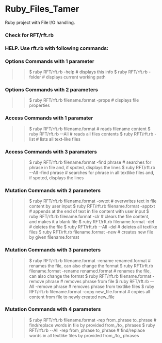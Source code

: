 # Ruby_Files_Tamer
Ruby project with File I/O handling.

### Check for RFT/rft.rb ###

### HELP. Use rft.rb with following commands: ###

### Options Commands with 1 parameter ###
>> $ ruby RFT/rft.rb -help # displays this info
>> $ ruby RFT/rft.rb -folder # displays current working path

### Options Commands with 2 parameters ###
>> $ ruby RFT/rft.rb filename.format -props # displays file properties

### Access Commands with 1 paramater ###
>> $ ruby RFT/rft.rb filename.format # reads filename content
>> $ ruby RFT/rft.rb --All # reads all files contents
>> $ ruby RFT/rft.rb -list # lists all text-like files

### Access Commands with 3 paramaters ###
>> $ ruby RFT/rft.rb filename.format -find phrase # searches for phrase in file and, if spoted, displays the lines
>> $ ruby RFT/rft.rb --All -find phrase # searches for phrase in all textlike files and, if spoted, displays the lines

### Mutation Commands with 2 parameters ###
>> $ ruby RFT/rft.rb filename.format -owtxt # overwrites text in file content by user input
>> $ ruby RFT/rft.rb filename.format -apptxt # appends at the end of text in file content with user input
>> $ ruby RFT/rft.rb filename.format -clr # clears the file content, and makes it a blank file
>> $ ruby RFT/rft.rb filename.format -del # deletes the file
>> $ ruby RFT/rft.rb --All -del # deletes all textlike files
>> $ ruby RFT/rft.rb filename.format -new # creates new file by given filename.format

### Mutation Commands with 3 parameters ###
>> $ ruby RFT/rft.rb filename.format -rename renamed.format # renames the file, can also change the format
>> $ ruby RFT/rft.rb filename.format -rename renamed.format # renames the file, can also change the format
>> $ ruby RFT/rft.rb filename.format -remove phrase # removes phrase from file
>> $ ruby RFT/rft.rb --All -remove phrase # removes phrase from textlike files
>> $ ruby RFT/rft.rb filename.format -copy new_file.format # copies all content from file to newly created new_file

### Mutation Commands with 4 parameters ###
>> $ ruby RFT/rft.rb filename.format -rep from_phrase to_phrase # find/replace words in file by provided from_/to_ phrases
>> $ ruby RFT/rft.rb --All -rep from_phrase to_phrase # find/replace words in all textlike files by provided from_/to_ phrases

